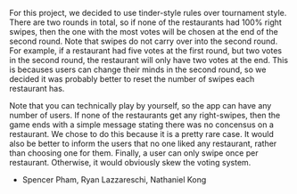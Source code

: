 For this project, we decided to use tinder-style rules over tournament style. There are two rounds in total, so if none of the restaurants had 100% right swipes, then the one with the most votes will be chosen at the end of the second round. Note that swipes do not carry over into the second round. For example, if a restaurant had five votes at the first round, but two votes in the second round, the restaurant will only have two votes at the end. This is becauses users can change their minds in the second round, so we decided it was probably better to reset the number of swipes each restaurant has.

Note that you can technically play by yourself, so the app can have any number of users. If none of the restaurants get any right-swipes, then the game ends with a simple message stating there was no concensus on a restaurant. We chose to do this because it is a pretty rare case. It would also be better to inform the users that no one liked any restaurant, rather than choosing one for them. Finally, a user can only swipe once per restaurant. Otherwise, it would obviously skew the voting system.

- Spencer Pham, Ryan Lazzareschi, Nathaniel Kong
